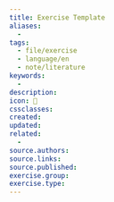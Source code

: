 ```yaml
---
title: Exercise Template
aliases: 
  -
tags:
  - file/exercise
  - language/en
  - note/literature
keywords: 
  -
description: 
icon: 💪
cssclasses:
created: 
updated: 
related: 
  -
source.authors: 
source.links: 
source.published: 
exercise.group: 
exercise.type:
---
```

